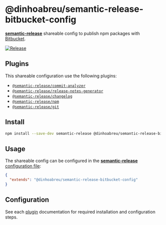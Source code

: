 # @dinhoabreu/semantic-release-bitbucket-config

[**semantic-release**](https://github.com/semantic-release/semantic-release) shareable config to publish npm packages with [Bitbucket](https://bitbucket.org).

[![Release](https://github.com/dinhoabreu/semantic-release-bitbucket-config/actions/workflows/release.yml/badge.svg)](https://github.com/dinhoabreu/semantic-release-bitbucket-config/actions/workflows/release.yml)

## Plugins

This shareable configuration use the following plugins:

- [`@semantic-release/commit-analyzer`](https://github.com/semantic-release/commit-analyzer)
- [`@semantic-release/release-notes-generator`](https://github.com/semantic-release/release-notes-generator)
- [`@semantic-release/changelog`](https://github.com/semantic-release/changelog)
- [`@semantic-release/npm`](https://github.com/semantic-release/npm)
- [`@semantic-release/git`](https://github.com/semantic-release/git)

## Install

```bash
npm install --save-dev semantic-release @dinhoabreu/semantic-release-bitbucket-config
```

## Usage

The shareable config can be configured in the [**semantic-release** configuration file](https://github.com/semantic-release/semantic-release/blob/master/docs/usage/configuration.md#configuration):

```json
{
  "extends": "@dinhoabreu/semantic-release-bitbucket-config"
}
```

## Configuration

See each [plugin](#plugins) documentation for required installation and configuration steps.
